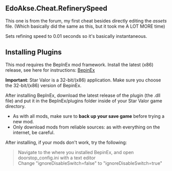 EdoAkse.Cheat.RefinerySpeed
---
This one is from the forum, my first cheat besides directly editing the *assets* file. (Which basically did the same as this, but it took me A LOT MORE time)

Sets refining speed to 0.01 seconds so it's basically instantaneous.

Installing Plugins
---
This mod requires the BepInEx mod framework.
Install the latest (x86) release, see here for instructions: [BepinEx](https://docs.bepinex.dev/articles/user_guide/installation/index.html)

**Important**: Star Valor is a 32-bit/(x86) application. Make sure you choose the 32-bit/(x86) version of BepinEx.

After installing BepInEx, download the latest release of the plugin (the .dll file) and put it in the BepInEx/plugins folder inside of your Star Valor game directory.

* As with all mods, make sure to **back up your save game** before trying a new mod.
* Only download mods from reliable sources: as with everything on the internet, be careful.

After installing, if your mods don't work, try the following:
> Navigate to the where you installed BepinEx, and open doorstop_config.ini with a text editor  
> Change "ignoreDisableSwitch=false" to "ignoreDisableSwitch=true"